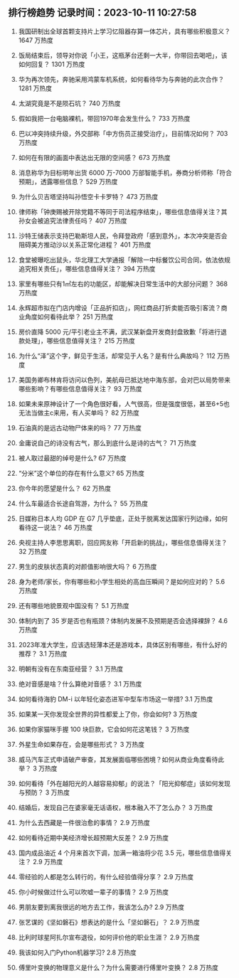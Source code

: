 
## 排行榜趋势 记录时间：2023-10-11 10:27:58
  
  1. 我国研制出全球首颗支持片上学习忆阻器存算一体芯片，具有哪些积极意义？ 1647 万热度
    
  2. 饭局结束后，领导对你说「小王，这瓶茅台还剩一大半，你带回去喝吧」，该如何回复？ 1301 万热度
    
  3. 华为再次领先，奔驰采用鸿蒙车机系统，如何看待华为与奔驰的此次合作？ 1281 万热度
    
  4. 太湖究竟是不是陨石坑？ 740 万热度
    
  5. 假如我把一台电脑裸机，带回1970年会发生什么？ 733 万热度
    
  6. 巴以冲突持续升级，外交部称「中方伤员正接受治疗」，目前情况如何？ 703 万热度
    
  7. 如何在有限的画面中表达出无限的空间感？ 673 万热度
    
  8. 消息称华为目标明年出货 6000 万-7000 万部智能手机，券商分析师称「符合预期」，透露哪些信息？ 529 万热度
    
  9. 为什么贝吉塔坚持叫孙悟空卡卡罗特？ 473 万热度
    
  10. 律师称「钟庚赐被开除党籍不等同于司法程序结束」，哪些信息值得关注？其孙女会被追究法律责任吗？ 407 万热度
    
  11. 沙特王储表示支持巴勒斯坦人民，令拜登政府「感到意外」，本次冲突是否会阻碍美方推动沙以关系正常化进程？ 401 万热度
    
  12. 食堂被曝吃出鼠头，华北理工大学通报「解除一中标餐饮公司合同，依法依规追究相关责任」，哪些信息值得关注？ 394 万热度
    
  13. 家里有哪些只有1㎡左右的功能区，却能解决日常生活中的大部分问题？ 368 万热度
    
  14. 永辉超市拟在门店内增设「正品折扣店」，网红商品打折卖能否吸引客流？商业角度如何看待此举？ 251 万热度
    
  15. 房价直降 5000 元/平引老业主不满，武汉某新盘开发商封盘致歉「将进行退款处理」，哪些信息值得关注？ 215 万热度
    
  16. 为什么“泽”这个字，鲜见于生活，却常见于人名？是有什么典故吗？ 112 万热度
    
  17. 美国务卿布林肯将访问以色列，美航母已抵达地中海东部，会对巴以局势带来哪些影响？有哪些信息值得关注？ 93 万热度
    
  18. 如果未来原神设计了一个角色很好看，人气很高，但是强度很低，甚至6+5也无法当做主c来用，有人买单吗？ 82 万热度
    
  19. 石油真的是远古动物尸体来的吗？ 77 万热度
    
  20. 金庸说自己的诗没有古气，那么到底什么是诗的古气？ 71 万热度
    
  21. 被人取过最甜的绰号是什么? 67 万热度
    
  22. “分米”这个单位的存在有什么意义? 65 万热度
    
  23. 你今年的愿望是什么？ 62 万热度
    
  24. 什么车最适合长途自驾游，为什么？ 55 万热度
    
  25. 日媒称日本人均 GDP 在 G7 几乎垫底，正处于脱离发达国家行列边缘，如何看待这一说法？ 46 万热度
    
  26. 央视主持人李思思离职，回应网友称「开启新的挑战」，哪些信息值得关注？ 32 万热度
    
  27. 男生的皮肤状态真的对颜值影响很大吗？ 6 万热度
    
  28. 身为老师/家长，你有哪些和小学生相处的高血压瞬间？是如何应对的？ 5.6 万热度
    
  29. 还有哪些地貌景观中国没有？ 5.1 万热度
    
  30. 体制内到了 35 岁是否也有瓶颈？体制内发展不及预期是否会选择裸辞？ 4.6 万热度
    
  31. 2023年准大学生，应该选轻薄本还是游戏本，具体区别有哪些，有什么好的推荐？ 3.1 万热度
    
  32. 明朝有没有在东南亚经营？ 3.1 万热度
    
  33. 绝对音感是啥？什么算绝对音感？ 3.1 万热度
    
  34. 如何看待海豹 DM-i 以年轻化姿态进军中型车市场这一举措? 3.1 万热度
    
  35. 如果某一天你发现全世界的异性都爱上了你，你会如何? 3 万热度
    
  36. 如果你家猫咪手握 100 块巨款，它会如何花这笔钱？ 3 万热度
    
  37. 外星生命如果存在，会是哪些形式？ 3 万热度
    
  38. 威马汽车正式申请破产审查，其发展面临哪些困境？如何从商业角度看待此举？ 3 万热度
    
  39. 如何看待「外在越阳光的人越容易抑郁」的说法？「阳光抑郁症」该如何发现与预防？ 3 万热度
    
  40. 结婚后，发现自己在婆家毫无话语权，根本融入不了怎么办？ 3 万热度
    
  41. 为什么去西藏是一件很治愈的事情？ 2.9 万热度
    
  42. 如何看待近期中美经济增长超预期大反差？ 2.9 万热度
    
  43. 国内成品油近 4 个月来首次下调，加满一箱油将少花 3.5 元，哪些信息值得关注？ 2.9 万热度
    
  44. 零经验的人都是怎么转行的，有什么经验值得分享？ 2.9 万热度
    
  45. 你小时候做过什么可以吹嘘一辈子的事情？ 2.9 万热度
    
  46. 男朋友要到离我很远的地方去工作，我该怎么办? 2.9 万热度
    
  47. 张艺谋的《坚如磐石》想表达的是什么「坚如磐石」？ 2.9 万热度
    
  48. 比利时球星阿扎尔宣布退役，如何评价他的职业生涯？ 2.9 万热度
    
  49. 我该如何入门Python机器学习? 2.8 万热度
    
  50. 傅里叶变换的物理意义是什么？为什么需要进行傅里叶变换？ 2.8 万热度
    